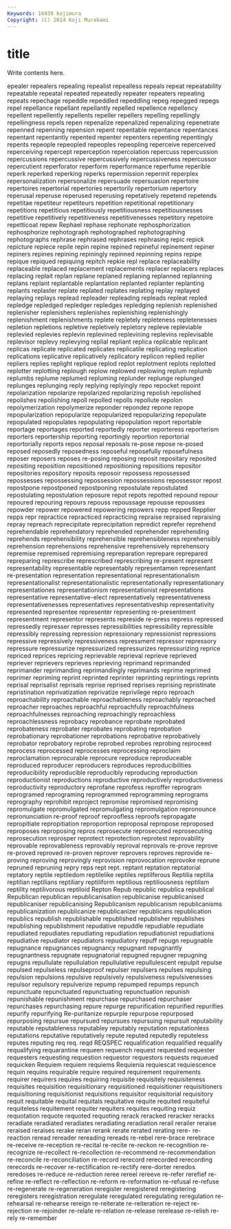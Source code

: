 ```yaml
---
Keywords: 16939 kojimura
Copyright: (C) 2024 Koji Murakami
---
```


# title

Write contents here.



epealer repealers repealing repealist
repealless repeals repeat repeatability repeatable repeatal repeated repeatedly repeater repeaters
repeating repeats repechage repeddle repeddled repeddling repeg repegged repegs repel
repellance repellant repellantly repelled repellence repellency repellent repellently repellents repeller
repellers repelling repellingly repellingness repels repen repenalize repenalized repenalizing repenetrate
repenned repenning repension repent repentable repentance repentances repentant repentantly repented
repenter repenters repenting repentingly repents repeople repeopled repeoples repeopling reperceive
reperceived reperceiving repercept reperception repercolation repercuss repercussion repercussions repercussive repercussively
repercussiveness repercussor repercutient reperforator reperform reperformance reperfume reperible reperk reperked
reperking reperks repermission repermit reperplex repersonalization repersonalize repersuade repersuasion repertoire
repertoires repertorial repertories repertorily repertorium repertory reperusal reperuse reperused reperusing
repetatively repetend repetends repetitae repetiteur repetiteurs repetition repetitional repetitionary repetitions
repetitious repetitiously repetitiousness repetitiousnesses repetitive repetitively repetitiveness repetitivenesses repetitory repetoire
repetticoat repew Rephael rephase rephonate rephosphorization rephosphorize rephotograph rephotographed rephotographing
rephotographs rephrase rephrased rephrases rephrasing repic repick repicture repiece repile
repin repine repined repineful repinement repiner repiners repines repining repiningly
repinned repinning repins repipe repique repiqued repiquing repitch repkie repl
replace replaceability replaceable replaced replacement replacements replacer replacers replaces replacing
replait replan replane replaned replaning replanned replanning replans replant replantable
replantation replanted replanter replanting replants replaster replate replated replates replating
replay replayed replaying replays replead repleader repleading repleads repleat repled
repledge repledged repledger repledges repledging replenish replenished replenisher replenishers replenishes
replenishing replenishingly replenishment replenishments replete repletely repleteness repletenesses repletion repletions
repletive repletively repletory repleve repleviable replevied replevies replevin replevined replevining
replevins replevisable replevisor replevy replevying replial repliant replica replicable replicant
replicas replicate replicated replicates replicatile replicating replication replications replicative replicatively
replicatory replicon replied replier repliers replies replight replique replod replot
replotment replots replotted replotter replotting replough replow replowed replowing replum
replumb replumbs replume replumed repluming replunder replunge replunged replunges replunging
reply replying replyingly repo repocket repoint repolarization repolarize repolarized repolarizing
repolish repolished repolishes repolishing repoll repolled repolls repollute repolon repolymerization
repolymerize reponder repondez repone repope repopularization repopularize repopularized repopularizing repopulate
repopulated repopulates repopulating repopulation report reportable reportage reportages reported reportedly
reporter reporteress reporterism reporters reportership reporting reportingly reportion reportorial reportorially
reports repos reposal reposals re-pose repose re-posed reposed reposedly reposedness
reposeful reposefully reposefulness reposer reposers reposes re-posing reposing reposit repositary
reposited repositing reposition repositioned repositioning repositions repositor repositories repository reposits
reposoir repossess repossessed repossesses repossessing repossession repossessions repossessor repost repostpone
repostponed repostponing repostulate repostulated repostulating repostulation reposure repot repots repotted
repound repour repoured repouring repours repouss repoussage repousse repousses repowder
repower repowered repowering repowers repp repped Repplier repps repr repractice
repracticed repracticing repraise repraised repraising repray repreach reprecipitate reprecipitation repredict
reprefer reprehend reprehendable reprehendatory reprehended reprehender reprehending reprehends reprehensibility reprehensible
reprehensibleness reprehensibly reprehension reprehensions reprehensive reprehensively reprehensory repremise repremised repremising
repreparation reprepare reprepared repreparing represcribe represcribed represcribing re-present represent representability
representable representably representamen representant re-presentation representation representational representationalism representationalist representationalistic
representationally representationary representationes representationism representationist representations representative representative-elect representatively representativeness
representativenesses representatives representativeship representativity represented representee representer representing re-presentment representment
representor represents represide re-press repress repressed repressedly represser represses repressibilities
repressibility repressible repressibly repressing repression repressionary repressionist repressions repressive repressively
repressiveness repressment repressor repressory repressure repressurize repressurized repressurizes repressurizing reprice
repriced reprices repricing reprievable reprieval reprieve reprieved repriever reprievers reprieves
reprieving reprimand reprimanded reprimander reprimanding reprimandingly reprimands reprime reprimed reprimer
repriming reprint reprinted reprinter reprinting reprintings reprints reprisal reprisalist reprisals
reprise reprised reprises reprising repristinate repristination reprivatization reprivatize reprivilege repro
reproach reproachability reproachable reproachableness reproachably reproached reproacher reproaches reproachful reproachfully
reproachfulness reproachfulnesses reproaching reproachingly reproachless reproachlessness reprobacy reprobance reprobate reprobated
reprobateness reprobater reprobates reprobating reprobation reprobationary reprobationer reprobations reprobative reprobatively
reprobator reprobatory reprobe reprobed reprobes reprobing reproceed reprocess reprocessed reprocesses
reprocessing reproclaim reproclamation reprocurable reprocure reproduce reproduceable reproduced reproducer reproducers
reproduces reproducibilities reproducibility reproducible reproducibly reproducing reproduction reproductionist reproductions reproductive
reproductively reproductiveness reproductivity reproductory reprofane reprofess reproffer reprogram reprogramed reprograming
reprogrammed reprogramming reprograms reprography reprohibit reproject repromise repromised repromising repromulgate
repromulgated repromulgating repromulgation repronounce repronunciation re-proof reproof reproofless reproofs repropagate
repropitiate repropitiation reproportion reproposal repropose reproposed reproposes reproposing repros reprosecute
reprosecuted reprosecuting reprosecution reprosper reprotect reprotection reprotest reprovability reprovable reprovableness
reprovably reproval reprovals re-prove reprove re-proved reproved re-proven reprover reprovers
reproves reprovide re-proving reproving reprovingly reprovision reprovocation reprovoke reprune repruned
repruning repry reps rept rept. reptant reptation reptatorial reptatory reptile
reptiledom reptilelike reptiles reptilferous Reptilia reptilia reptilian reptilians reptiliary reptiliform
reptilious reptiliousness reptilism reptility reptilivorous reptiloid Repton Repub republic republica
republical Republican republican republicanisation republicanise republicanised republicaniser republicanising Republicanism republicanism
republicanisms republicanization republicanize republicanizer republicans republication republics republish republishable republished
republisher republishes republishing republishment repudative repuddle repudiable repudiate repudiated repudiates
repudiating repudiation repudiationist repudiations repudiative repudiator repudiators repudiatory repuff repugn
repugnable repugnance repugnances repugnancy repugnant repugnantly repugnantness repugnate repugnatorial repugned
repugner repugning repugns repullulate repullulation repullulative repullulescent repulpit repulse repulsed
repulseless repulseproof repulser repulsers repulses repulsing repulsion repulsions repulsive repulsively
repulsiveness repulsivenesses repulsor repulsory repulverize repump repumped repumps repunch repunctuate
repunctuated repunctuating repunctuation repunish repunishable repunishment repurchase repurchased repurchaser repurchases
repurchasing repure repurge repurification repurified repurifies repurify repurifying Re-puritanize repurple
repurpose repurposed repurposing repursue repursued repursues repursuing repursuit reputability reputable
reputableness reputabley reputably reputation reputationless reputations reputative reputatively repute reputed
reputedly reputeless reputes reputing req req. reqd REQSPEC requalification requalified
requalify requalifying requarantine requeen requench request requested requester requesters requesting
requestion requestor requestors requests requeued requicken Requiem requiem requiems Requienia
requiescat requiescence requin requins requirable require required requirement requirements requirer
requirers requires requiring requisite requisitely requisiteness requisites requisition requisitionary requisitioned
requisitioner requisitioners requisitioning requisitionist requisitions requisitor requisitorial requisitory requit requitable
requital requitals requitative requite requited requiteful requiteless requitement requiter requiters
requites requiting requiz requotation requote requoted requoting rerack reracked reracker
reracks reradiate reradiated reradiates reradiating reradiation rerail rerailer reraise reraised
reraises rerake reran rerank rerate rerated rerating rere- re-reaction reread
rereader rereading rereads re-rebel rere-brace rerebrace re-receive re-reception re-recital re-recite
re-reckon re-recognition re-recognize re-recollect re-recollection re-recommend re-recommendation re-reconcile re-reconciliation re-record
rerecord rerecorded rerecording rerecords re-recover re-rectification re-rectify rere-dorter reredos reredoses
re-reduce re-reduction reree rereel rereeve re-refer rerefief re-refine re-reflect re-reflection
re-reform re-reformation re-refusal re-refuse re-regenerate re-regeneration reregister reregistered reregistering reregisters
reregistration reregulate reregulated reregulating reregulation re-rehearsal re-rehearse rereign re-reiterate re-reiteration
re-reject re-rejection re-rejoinder re-relate re-relation re-release rerelease re-relish re-rely re-remember
